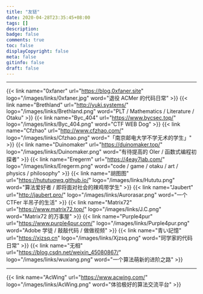 ```yaml
---
title: "友链"
date: 2020-04-28T23:35:45+08:00
tags: []
description:
badge: false
comments: true
toc: false
displayCopyright: false
meta: false
gitinfo: false
draft: false
---
```





---

<!-- {{< link name="0x46" url="http://headwindfu.xyz/" logo="/images/links/0x46.png" word="真的废物（fake）" >}} -->
{{< link name="0xfaner" url="https://blog.0xfaner.site" logo="/images/links/0xfaner.jpg" word="退役 ACMer 的代码日常" >}}
{{< link name="Brethland" url="http://yuki.systems/" logo="/images/links/Brethland.png" word="PLT / Mathematics / Literature / Otaku" >}}
{{< link name="Byc_404" url="https://www.bycsec.top/" logo="/images/links/Byc_404.png" word="CTF WEB Dog" >}}
{{< link name="Cfzhao" url="http://www.cfzhao.com/" logo="/images/links/Cfzhao.png" word="「南京邮电大学不学无术的学生」" >}}
{{< link name="Duinomaker" url="https://duinomaker.top/" logo="/images/links/Duinomaker.png" word="有待提高的 OIer / 函数式编程初探者" >}}
{{< link name="Eregerm" url="https://4eay7lab.com/" logo="/images/links/Eregerm.png" word="code / game / otaku / art / physics / philosophy" >}}
{{< link name="胡图图" url="https://hututuqwq.github.io/" logo="/images/links/Hututu.png" word="算法爱好者 / 即将面对社会的辣鸡带学生" >}}
{{< link name="Jaubert" url="http://jaubert.pro/" logo="/images/links/Aurorasar.png" word="一个 CTFer 半吊子的生活" >}}
{{< link name="Matrix72" url="https://www.matrix72.top/" logo="/images/links/J.C.png" word="Matrix72 的万事屋" >}}
{{< link name="Purple4pur" url="https://www.purple4pur.com/" logo="/images/links/Purple4pur.png" word="Adobe 学徒 / 敲敲代码 / 做做视频" >}}
{{< link name="青い記憶" url="https://xjzsq.cn" logo="/images/links/Xjzsq.png" word="珂学家的代码日常" >}}
{{< link name="无相" url="https://blog.csdn.net/weixin_45080867/" logo="/images/links/wuxiang.png" word="一个算法萌新的进阶之路" >}}

---

{{< link name="AcWing" url="https://www.acwing.com/" logo="/images/links/AcWing.png" word="体验极好的算法交流平台" >}}
